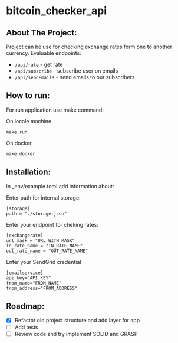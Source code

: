 # bitcoin_checker_api

## About The Project:
Project can be use for checking exchange rates form one to another currency.
Evaluable endpoints:
 - `/api/rate` - get rate
 - `/api/subscribe` - subscribe user on emails
 - `/api/sendEmails` - send emails to our subscribers

## How to run:
For run application use make command:

On locale machine
```azure
make run
```
On docker
```azure
make docker
```
## Installation:
In _env/example.toml add information about:

Enter path for internal storage:
```
[storage]
path = "./storage.json"
```

Enter your endpoint for cheking rates:
```
[exchangerate]
url_mask = "URL_WITH_MASK"
in_rate_name = "IN_RATE_NAME"
out_rate_name = "OUT_RATE_NAME"
```
Enter your SendGrid credential
```
[emailservice]
api_key="API_KEY"
from_name="FROM_NAME"
from_address="FROM_ADDRESS"
```

## Roadmap:
- [X] Refactor old project structure and add layer for app
- [ ] Add tests
- [ ] Review code and try implement SOLID and GRASP